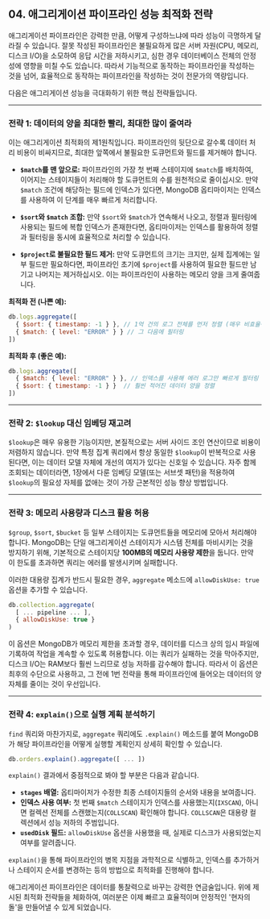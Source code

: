 ## 04\. 애그리게이션 파이프라인 성능 최적화 전략

애그리게이션 파이프라인은 강력한 만큼, 어떻게 구성하느냐에 따라 성능이 극명하게 달라질 수 있습니다. 잘못 작성된 파이프라인은 불필요하게 많은 서버 자원(CPU, 메모리, 디스크 I/O)을 소모하여 응답 시간을 저하시키고, 심한 경우 데이터베이스 전체의 안정성에 영향을 미칠 수도 있습니다. 따라서 기능적으로 동작하는 파이프라인을 작성하는 것을 넘어, 효율적으로 동작하는 파이프라인을 작성하는 것이 전문가의 역량입니다.

다음은 애그리게이션 성능을 극대화하기 위한 핵심 전략들입니다.

-----

### 전략 1: 데이터의 양을 최대한 빨리, 최대한 많이 줄여라

이는 애그리게이션 최적화의 제1원칙입니다. 파이프라인의 뒷단으로 갈수록 데이터 처리 비용이 비싸지므로, 최대한 앞쪽에서 불필요한 도큐먼트와 필드를 제거해야 합니다.

  * **`$match`를 맨 앞으로:** 파이프라인의 가장 첫 번째 스테이지에 `$match`를 배치하여, 이어지는 스테이지들이 처리해야 할 도큐먼트의 수를 원천적으로 줄이십시오. 만약 `$match` 조건에 해당하는 필드에 인덱스가 있다면, MongoDB 옵티마이저는 인덱스를 사용하여 이 단계를 매우 빠르게 처리합니다.

  * **`$sort`와 `$match` 조합:** 만약 `$sort`와 `$match`가 연속해서 나오고, 정렬과 필터링에 사용되는 필드에 복합 인덱스가 존재한다면, 옵티마이저는 인덱스를 활용하여 정렬과 필터링을 동시에 효율적으로 처리할 수 있습니다.

  * **`$project`로 불필요한 필드 제거:** 만약 도큐먼트의 크기는 크지만, 실제 집계에는 일부 필드만 필요하다면, 파이프라인 초기에 `$project`를 사용하여 필요한 필드만 남기고 나머지는 제거하십시오. 이는 파이프라인이 사용하는 메모리 양을 크게 줄여줍니다.

**최적화 전 (나쁜 예):**

```javascript
db.logs.aggregate([
  { $sort: { timestamp: -1 } }, // 1억 건의 로그 전체를 먼저 정렬 (매우 비효율적)
  { $match: { level: "ERROR" } } // 그 다음에 필터링
])
```

**최적화 후 (좋은 예):**

```javascript
db.logs.aggregate([
  { $match: { level: "ERROR" } }, // 인덱스를 사용해 에러 로그만 빠르게 필터링
  { $sort: { timestamp: -1 } }  // 훨씬 적어진 데이터 양을 정렬
])
```

-----

### 전략 2: `$lookup` 대신 임베딩 재고려

`$lookup`은 매우 유용한 기능이지만, 본질적으로는 서버 사이드 조인 연산이므로 비용이 저렴하지 않습니다. 만약 특정 집계 쿼리에서 항상 동일한 `$lookup`이 반복적으로 사용된다면, 이는 데이터 모델 자체에 개선의 여지가 있다는 신호일 수 있습니다. 자주 함께 조회되는 데이터라면, 1장에서 다룬 임베딩 모델(또는 서브셋 패턴)을 적용하여 `$lookup`의 필요성 자체를 없애는 것이 가장 근본적인 성능 향상 방법입니다.

-----

### 전략 3: 메모리 사용량과 디스크 활용 허용

`$group`, `$sort`, `$bucket` 등 일부 스테이지는 도큐먼트들을 메모리에 모아서 처리해야 합니다. MongoDB는 단일 애그리게이션 스테이지가 시스템 전체를 마비시키는 것을 방지하기 위해, 기본적으로 스테이지당 **100MB의 메모리 사용량 제한**을 둡니다. 만약 이 한도를 초과하면 쿼리는 에러를 발생시키며 실패합니다.

이러한 대용량 집계가 반드시 필요한 경우, `aggregate` 메소드에 `allowDiskUse: true` 옵션을 추가할 수 있습니다.

```javascript
db.collection.aggregate(
  [ ... pipeline ... ],
  { allowDiskUse: true }
)
```

이 옵션은 MongoDB가 메모리 제한을 초과할 경우, 데이터를 디스크 상의 임시 파일에 기록하여 작업을 계속할 수 있도록 허용합니다. 이는 쿼리가 실패하는 것을 막아주지만, 디스크 I/O는 RAM보다 훨씬 느리므로 성능 저하를 감수해야 합니다. 따라서 이 옵션은 최후의 수단으로 사용하고, 그 전에 1번 전략을 통해 파이프라인에 들어오는 데이터의 양 자체를 줄이는 것이 우선입니다.

-----

### 전략 4: `explain()`으로 실행 계획 분석하기

`find` 쿼리와 마찬가지로, `aggregate` 쿼리에도 `.explain()` 메소드를 붙여 MongoDB가 해당 파이프라인을 어떻게 실행할 계획인지 상세히 확인할 수 있습니다.

```javascript
db.orders.explain().aggregate([ ... ])
```

`explain()` 결과에서 중점적으로 봐야 할 부분은 다음과 같습니다.

  * **`stages` 배열:** 옵티마이저가 수정한 최종 스테이지들의 순서와 내용을 보여줍니다.
  * **인덱스 사용 여부:** 첫 번째 `$match` 스테이지가 인덱스를 사용했는지(`IXSCAN`), 아니면 컬렉션 전체를 스캔했는지(`COLLSCAN`) 확인해야 합니다. `COLLSCAN`은 대용량 컬렉션에서 성능 저하의 주범입니다.
  * **`usedDisk` 필드:** `allowDiskUse` 옵션을 사용했을 때, 실제로 디스크가 사용되었는지 여부를 알려줍니다.

`explain()`을 통해 파이프라인의 병목 지점을 과학적으로 식별하고, 인덱스를 추가하거나 스테이지 순서를 변경하는 등의 방법으로 최적화를 진행해야 합니다.

애그리게이션 파이프라인은 데이터를 통찰력으로 바꾸는 강력한 연금술입니다. 위에 제시된 최적화 전략들을 체화하여, 여러분은 이제 빠르고 효율적이며 안정적인 '현자의 돌'을 만들어낼 수 있게 되었습니다.